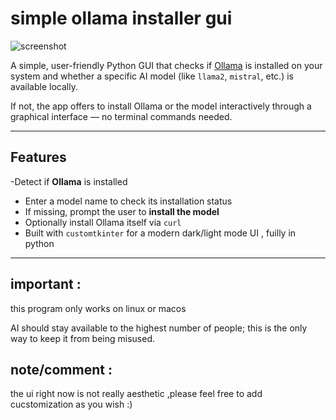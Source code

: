 


# simple ollama installer gui 

![screenshot]("screen.png")



A simple, user-friendly Python GUI that checks if [Ollama](https://ollama.com) is installed on your system and whether a specific AI model (like `llama2`, `mistral`, etc.) is available locally.

If not, the app offers to install Ollama or the model interactively through a graphical interface — no terminal commands needed.

---

## Features

-Detect if **Ollama** is installed
- Enter a model name to check its installation status
- If missing, prompt the user to **install the model**
- Optionally install Ollama itself via `curl`
- Built with `customtkinter` for a modern dark/light mode UI , fuilly in python

---

## important : 

this program only works on linux or macos 

AI should stay available to the highest number of people; this is the only way to keep it from being misused.

## note/comment : 

the ui right now is not really aesthetic ,please  feel free to add cucstomization as you wish :) 

